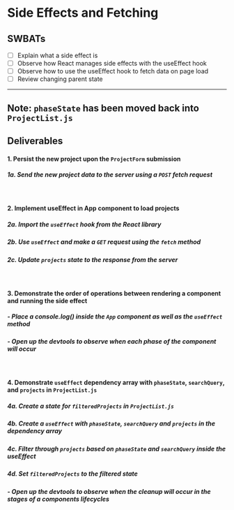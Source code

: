 # Side Effects and Fetching

## SWBATs

 - [ ] Explain what a side effect is
 - [ ] Observe how React manages side effects with the useEffect hook
 - [ ] Observe how to use the useEffect hook to fetch data on page load
 - [ ] Review changing parent state

 ---

 ## Note: `phaseState` has been moved back into `ProjectList.js`

 ## Deliverables


#### 1. Persist the new project upon the `ProjectForm` submission

##### 1a. Send the new project data to the server using a `POST` fetch request

<br />

#### 2. Implement useEffect in App component to load projects

##### 2a. Import the `useEffect` hook from the React library

##### 2b. Use `useEffect` and make a `GET` request using the `fetch` method

##### 2c. Update `projects` state to the response from the server

<br />

#### 3. Demonstrate the order of operations between rendering a component and running the side effect

##### - Place a console.log() inside the `App` component as well as the `useEffect` method

##### - Open up the devtools to observe when each phase of the component will occur 

<br />

#### 4. Demonstrate `useEffect` dependency array with `phaseState`, `searchQuery`, and `projects` in `ProjectList.js`

##### 4a. Create a state for `filteredProjects` in `ProjectList.js`

##### 4b. Create a `useEffect` with `phaseState`, `searchQuery` and `projects` in the dependency array 

##### 4c. Filter through `projects` based on `phaseState` and `searchQuery` inside the useEffect

##### 4d. Set `filteredProjects` to the filtered state

##### - Open up the devtools to observe when the cleanup will occur in the stages of a components lifecycles
